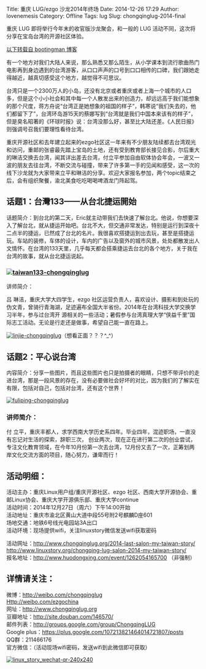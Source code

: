 Title: 重庆 LUG/ezgo 沙龙2014年终场 
Date: 2014-12-26 17:29
Author: lovenemesis
Category: Offline
Tags: lug
Slug: chongqinglug-2014-final

重庆 LUG 即将举行今年末的收官版沙龙聚会，和一般的 LUG
活动不同，这次将分享在宝岛台湾的开源社区体验。

[以下转载自 bootingman
博客](http://www.chongqinglug.org/2014-last-salon-my-taiwan-story/)

有一个地方对我们大陆人来说，那么熟悉又那么陌生，从小学课本到流行歌曲热门电影再到身边遇到的台湾游客，从口口声声的口号到口口相传的口碑，我们跟她走得越近，越真切感受这个地方，越觉得不可思议。

台湾只是一个2300万人的小岛，还没有北京或者重庆或者上海一个城市的人口多，但是这个小小社会和其中每一个人散发出来的创造力，却远远高于我们能想象的那个尺度，蒋方舟说“台湾正是她想象的祖国的样子”，韩寒说“我们失去的，他们都留下了”，台湾环岛游15天的蔡娜写到“台湾就是我们中国本来该有的样子”，但是臭名昭著的《环球时报》说：台湾没那么好，甚至比大陆还差。《人民日报》则强调号召我们要理性看待台湾。

重庆开源社区和去年建立起来的ezgo社区这一年来有不少朋友陆续都去台湾观光和访问，重邮的张睿最先踏上宝岛的土地，还有受到教育部长接见合影，尔后重大的琳洁交换去台湾，闻其详出差去台湾，付立平参加自由软体协会年会，一波又一波的朋友去往台湾，不断交流与碰撞，带来了许多第一手的见闻和感受，这一次的线下沙龙就为大家带来立平和琳洁的分享。欢迎大家报名参加，两个topic结束之后，会有组织聚餐，渝北美食吃吃喝喝啤酒龙门阵起驾。

话题1：台灣133——从台北捷运開始
------------------------------

话题简介：到台北的第二天，Eric就主动带我们去快速了解台北。他说，你想要深入了解台北，就从捷运开始吧。台北不大，但交通非常发达，特别是运行到深夜十二点半的捷运，已然成了台北的名片。我很喜欢搭捷运到出去玩，甚至是搭捷运玩。车站的装修，车体的设计，车内的广告以及窗外的城市风景，处处都散发出人文情怀。在台湾的133天里，几乎每天都会搭乘捷运去台北的各个地方，关于我在台湾的故事，就从台北捷运说起。

### [![taiwan133-chongqinglug](http://www.chongqinglug.org/wp-content/uploads/2014/12/taiwan133-chongqinglug-709x1024.jpg)](http://www.chongqinglug.org/wp-content/uploads/2014/12/taiwan133-chongqinglug.jpg)  
讲师简介：

吕 琳洁，重庆大学大四学生，ezgo
社区运营负责人，喜欢设计、摄影和到处玩的伪文青，曾骑行青海湖，足迹遍布全国大半省份。2014年在台湾科技大学交换学习半年，参与过台湾开
源相关的一些活动；暑假参与台湾真理大学“侠益千里”国际志工活动。无论是行走还是做事，希望自己能一直在路上。

[![linjie-chongqinglug](http://www.chongqinglug.org/wp-content/uploads/2014/12/linjie-chongqinglug.jpg)](http://www.chongqinglug.org/wp-content/uploads/2014/12/linjie-chongqinglug.jpg)（想看正面？？？^\_^）

话题2：平心说台湾
-----------------

内容简介：分享一些图片，而且这些图片也只是拍摄者的眼睛，只想不带评价的走进台湾，那是一段风景的存在，没有必要做社会好坏的对比，因为我们的了解实在有限，包括对自己，包括对台湾，还有这个世界！

[![fuliping-chongqinglug](http://www.chongqinglug.org/wp-content/uploads/2014/12/fuliping-chongqinglug-1024x768.jpg)](http://www.chongqinglug.org/wp-content/uploads/2014/12/fuliping-chongqinglug.jpg)

### 讲师简介：

付
立平，重庆丰都人，求学西南大学历史系四年。毕业四年，混迹职场，一直没有忘记对生活的探索，辞职三次，
创业两次，现在正在进行第二次的创业尝试，专注文化教育领域，在今年10月份第一次去台湾，12月份又去了一次，正筹划两岸文化交流方面的项目，随心努力，谦卑而行！

活动明细：
----------

活动主办：重庆Linux用户组/重庆开源社区、ezgo
社区、西南大学开源协会、重邮Linux协会、重庆大学开源俱乐部、重庆大学continue  
活动时间：2014年12月27日（周六）下午14:00开始  
活动地址：重庆市渝北区黄山大道中段55号附2号麒麟D座601  
场地交通：地铁6号线光电园站3A出口  
活动环境：现场提供wifi，关注linuxstory微信发送wifi获取密码  

活动网址：<http://www.chongqinglug.org/2014-last-salon-my-taiwan-story/>  
<http://www.linuxstory.org/chongqing-lug-salon-2014-my-taiwan-story/>  
报名地址：<http://www.huodongxing.com/event/1262054165700> （非强制）

详情请关注：
------------

微博：<http://weibo.com/chongqinglug>  
<Http://weibo.com/ezgochina>  
网址：<http://www.chongqinglug.org>  
豆瓣地址：<http://site.douban.com/146570/>  
邮件列表：<http://groups.google.com/group/ChongqingLUG>  
Google plus：<https://plus.google.com/107213821464014721807/posts>  
QQ群：211466176  
官方微信：（活动现场wifi密码，发送wifi到此微信即可获取）

[![linux\_story\_wechat-qr-240x240](http://www.chongqinglug.org/wp-content/uploads/2014/12/linux_story_wechat-qr-240x240.jpg)](http://www.chongqinglug.org/wp-content/uploads/2014/12/linux_story_wechat-qr-240x240.jpg)
